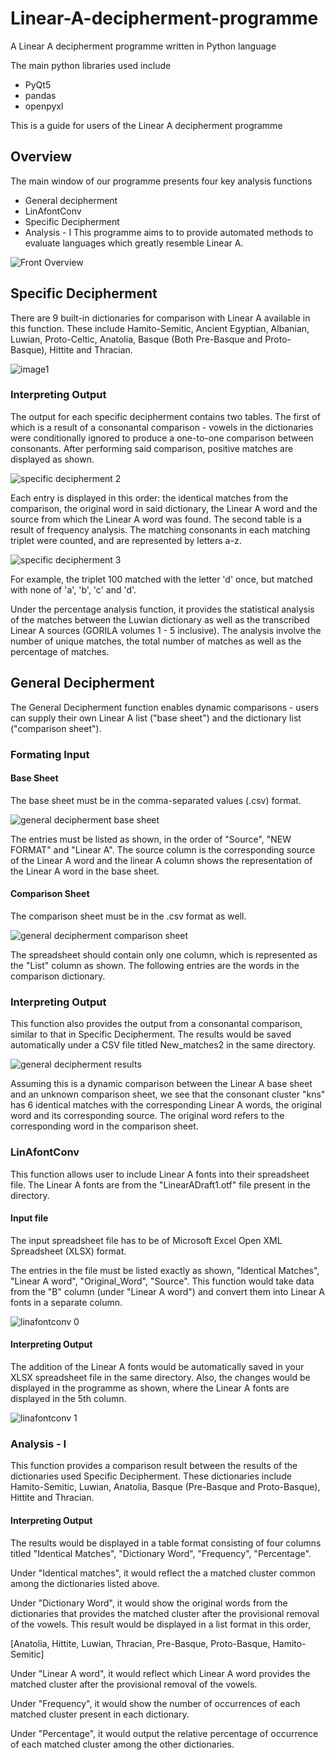# Linear-A-decipherment-programme
A Linear A decipherment programme written in Python language

The main python libraries used include
   - PyQt5
   - pandas
   - openpyxl
  
This is a guide for users of the Linear A decipherment programme

## Overview 
The main window of our programme presents four key analysis functions 
   - General decipherment
   - LinAfontConv
   - Specific Decipherment
   - Analysis - I
This programme aims to to provide automated methods to evaluate languages which greatly resemble Linear A.

![Front Overview](https://user-images.githubusercontent.com/79370985/108601868-e4e14c80-73d9-11eb-90b3-6dd2fafe52f8.JPG)


## Specific Decipherment
There are 9 built-in dictionaries for comparison with Linear A available in this function. These include Hamito-Semitic, Ancient Egyptian, Albanian, Luwian, Proto-Celtic, Anatolia, Basque (Both Pre-Basque and Proto-Basque), Hittite and Thracian.

![image1](https://user-images.githubusercontent.com/79370985/110068897-a1abb400-7db1-11eb-8dba-a859c6e41688.JPG)

### Interpreting Output
The output for each specific decipherment contains two tables. The first of which is a result of a consonantal comparison - vowels in the dictionaries were conditionally ignored to produce a one-to-one comparison between consonants. After performing said comparison, positive matches are displayed as shown.

![specific decipherment 2](https://user-images.githubusercontent.com/79370985/108601925-2bcf4200-73da-11eb-80e7-f0e8058fa752.JPG)

Each entry is displayed in this order: the identical matches from the comparison, the original word in said dictionary, the Linear A word and the source from which the Linear A word was found. 
The second table is a result of frequency analysis. The matching consonants in each matching triplet were counted, and are represented by letters a-z.

![specific decipherment 3](https://user-images.githubusercontent.com/79370985/108601933-3984c780-73da-11eb-95b0-99922e30bced.JPG)

For example, the triplet 100 matched with the letter 'd' once, but matched with none of 'a', 'b', 'c' and 'd'.

Under the percentage analysis function, it provides the statistical analysis of the matches between the Luwian dictionary as well as the transcribed Linear A sources (GORILA volumes 1 - 5 inclusive). The analysis involve the number of unique matches, the total number of matches as well as the percentage of matches.

## General Decipherment 
The General Decipherment function enables dynamic comparisons - users can supply their own Linear A list ("base sheet") and the dictionary list ("comparison sheet"). 

### Formating Input

#### Base Sheet
The base sheet must be in the comma-separated values (.csv) format. 

![general decipherment base sheet](https://user-images.githubusercontent.com/79370985/108602016-bb74f080-73da-11eb-8ea2-968a35b7cf64.JPG)

The entries must be listed as shown, in the order of "Source", "NEW FORMAT" and "Linear A". The source column is the corresponding source of the Linear A word and the linear A column shows the representation of the Linear A word in the base sheet.

#### Comparison Sheet
The comparison sheet must be in the .csv format as well. 

![general decipherment comparison sheet](https://user-images.githubusercontent.com/79370985/108602029-caf43980-73da-11eb-8ff5-fa6c19ccff78.JPG)

The spreadsheet should contain only one column, which is represented as the "List" column as shown. The following entries are the words in the comparison dictionary.

### Interpreting Output
This function also provides the output from a consonantal comparison, similar to that in Specific Decipherment. The results would be saved automatically under a CSV file titled New_matches2 in the same directory.

![general decipherment results](https://user-images.githubusercontent.com/79370985/108602113-32aa8480-73db-11eb-9b79-1b18d74f683b.JPG)

Assuming this is a dynamic comparison between the Linear A base sheet and an unknown comparison sheet, we see that the consonant cluster "kns" has 6 identical matches with the corresponding Linear A words, the original word and its corresponding source. The original word refers to the corresponding word in the comparison sheet.

### LinAfontConv

This function allows user to include Linear A fonts into their spreadsheet file. The Linear A fonts are from the "LinearADraft1.otf" file present in the directory.

#### Input file

The input spreadsheet file has to be of Microsoft Excel Open XML Spreadsheet (XLSX) format.

The entries in the file must be listed exactly as shown, "Identical Matches", "Linear A word", "Original_Word", "Source". This function would take data from the "B" column (under "Linear A word") and convert them into Linear A fonts in a separate column.

![linafontconv 0](https://user-images.githubusercontent.com/79370985/108615706-b008e000-7441-11eb-95e0-b3410acf6a72.JPG)

#### Interpreting Output

The addition of the Linear A fonts would be automatically saved in your XLSX spreadsheet file in the same directory. Also, the changes would be displayed in the programme as shown, where the Linear A fonts are displayed in the 5th column.

![linafontconv 1](https://user-images.githubusercontent.com/79370985/108615709-b9924800-7441-11eb-812a-46205e4eb9ad.JPG)

### Analysis - I

This function provides a comparison result between the results of the dictionaries used Specific Decipherment. These dictionaries include Hamito-Semitic, Luwian, Anatolia, Basque (Pre-Basque and Proto-Basque), Hittite and Thracian.

#### Interpreting Output

The results would be displayed in a table format consisting of four columns titled "Identical Matches", "Dictionary Word", "Frequency", "Percentage".

Under "Identical matches", it would reflect the a matched cluster common among the dictionaries listed above. 

Under "Dictionary Word", it would show the original words from the dictionaries that provides the matched cluster after the provisional removal of the vowels. This result would be displayed in a list format in this order,

[Anatolia, Hittite, Luwian, Thracian, Pre-Basque, Proto-Basque, Hamito-Semitic]

Under "Linear A word", it would reflect which Linear A word provides the matched cluster after the provisional removal of the vowels.

Under "Frequency", it would show the number of occurrences of each matched cluster present in each dictionary.

Under "Percentage", it would output the relative percentage of occurrence of each matched cluster among the other dictionaries.















